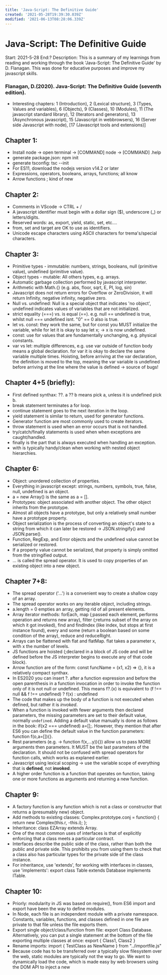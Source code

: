 ```yaml
---
title: 'Java-Script: The Definitive Guide'
created: '2021-05-28T19:39:30.039Z'
modified: '2021-06-13T08:28:06.339Z'
---
```


# Java-Script: The Definitive Guide
Start: 2021-5-28
End:?
Description: This is a summary of my learnings from reading and working through the book 'Java-Script: The Definitive Guide' by D. Flanagan. This was done for educative purposes and improve my javascript skills. 

### Flanagan, D.(2020). Java-Script: The Definitive Guide (seventh edition).

* Interesting chapters: 1 (Introduction), 2 (Lexical structure), 3 (Types, Values and variables), 6 (Objects), 9 (Classes), 10 (Modules), 11 (The javascript standard library), 12 (Iterators and generators), 13 (Asynchronous javascript), 15 (Javascript in webbrowsers), 16 (Server side Javascript with node), [17 (Javascript tools and extensions)]

## Chapter 1: 

* Install node -> open terminal -> [COMMAND] node -> [COMMAND] .help
* generate package.json: npm init
* generate tsconfig: tsc --init
* For ES11, download the nodejs version v14.2 or later
* Expressions, operators, booleans, arrays, functions; all know
* Arrow functions ; kind of new

## Chapter 2:

* Comments in VScode -> CTRL + /
* A javascript identifier must begin with a dollar sign ($), underscore (_) or letters/digits.
* Reserved words: as, export, yield, static, set, etc....
* from, set and target are OK to use as identifiers.
* Unicode escape characters using ASCII characters for trema's/special characters.

## Chapter 3:

* Primitive types - immutable: numbers, strings, booleans, null (primitive value), undefined (primitive value).
* Object types - mutable: All others types, e.g. arrays.
* Automatic garbage collection performed by javascript interpreter.
* Arithmetic with Math.{} (e.g. abs, floor, sqrt, E, PI, log, sin)
* Javascript does not return errors for Overflow or ZeroDivision, it will return Infinity, negative infinity, negative zero.
* Null vs. undefined: Null is a special object that indicates 'no object', undefined indicates values of variables that are not initialized.
* strict equality (===) vs. is equal (==). e.g. null == undefined is true, whilst null === undefined isnt. "0" == 0 also is true.
* let vs. const: they work the same, but for const you MUST initialize the variable, while for let it is okay to say let x; -> x is now undefined.
* const: use for values that are fundamentally unchanging, e.g. physical constants.
* var vs let: multiple differences, e.g. use var outside of function body means a global declaration. for var it is okay to declare the same variable multiple times. Hoisting, before arriving at the var declaration, the definition is moved to the top, meaning the var variable is undefined before arriving at the line where the value is defined -> source of bugs!

## Chapter 4+5 (briefly):

* First defined synthax: ??. a ?? b means pick a, unless it is undefined pick b.
* break statement terminates a for loop.
* continue statement goes to the next iteration in the loop.
* yield statement is similar to return, used for generator functions.
* Generator function are most commonly used to create iterators.  
* throw statement is used when an error occurs that is not handled.
* try/catch/finally statements is used when when exceptions are caught/handled.
* finally is the part that is always executed when handling an exception.
* with is typically handy/clean when working with nested object hierarchies.

## Chapter 6:

* Object: unordered collection of properties.
* Everything in javascript except: strings, numbers, symbols, true, false, null, undefined is an object.
* a = new Array() is the same as a = [].
* Prototypes: object associated with another object. The other object inherits from the prototype.
* Almost all objects have a prototype, but only a relatively small number have a prototype property.
* Object serialization is the process of converting an object's state to a string from which it can later be restored -> JSON.stringify() and JSON.parse().
* Function, RegExp, and Error objects and the undefined value cannot be serialized or restored.
* If a property value cannot be serialized, that property is simply omitted from the stringified output.
* ... is called the spread operator. It is used to copy properties of an existing object into a new object.

## Chapter 7+8:
* The spread operator ('...') is a convenient way to create a shallow copy of an array.
* The spread operator works on any iterable object, including strings.
* a.length = 0 empties an array, getting rid of all present elements.
* Array iterator methods: forEach, map (;passed each element, performs operation and returns new array), filter (;returns subset of the array on which it got invoked), find and findIndex (like index, but stops at first instance found), every and some (return a boolean based on some condition of the array), reduce and reduceRight.
* Arrays can be flattened with flat and flatMap. flat takes a parameter x, with x the number of levels.
* JS functions are hoisted (;declared in a block of JS code and will be defined before the JS interpreter begins to execute any of that code block).
* Arrow function are of the form: const funcName = (x1, x2) => {}, it is a relatively compact synthax.
* In ES2020 you can insert ?. after a function expression and before the open parenthesis in a function invocation in order to invoke the function only of it is not null or undefined. This means f?.(x) is equivalent to (f !== null && f !== undefined) ? f(x) : undefined
* The code that makes up the body of a function is not executed when defined, but rather it is *invoked*.
* When a function is invoked with fewer arguments then declared parameters, the missing parameters are set to their default value, normally `undefined`. Adding a default value manually is done as follows in the book: if(x2 === undefined) a=[];. However, they mention that after ES6 you can define the default value in the function parameters: function f(o,a=[]){}.
* Rest parameters (e.g. -> function f(x,...y)){}) allow us to pass MORE arguments then parameters. It MUST be the last parameters of the declaration. It should not be confused with spread operators for function calls, which works as explaned earlier.
* Javascript using lexical scoping -> use the variable scope of everything that is **defined**, not **invoked**.
* A higher order function is a function that operates on function, taking one or more functions as arguments and returning a new function.


## Chapter 9:
* A factory function is any function which is not a class or constructor that returns a (presumably new) object.
* Add methods to existing classes: Complex.prototype.conj = function() { return new Complex(this.r, -this.i); };
* Inheritance: class EZArray extends Array.
* One of the most common uses of interfaces is that of explicitly enforcing that a class meets a particular contract.
* Interfaces describe the public side of the class, rather than both the public and private side. This prohibits you from using them to check that a class also has particular types for the private side of the class instance.
* For inheritance, use 'extends', for working with interfaces in classes, use 'implements': export class Table extends Database implements ITable.

## Chapter 10:
* Priorly: modularity in JS was based on require(), from ES6 import and export have been the way to define modules.
* In Node, each file is an independent module with a private namespace. Constants, variables, functions, and classes defined in one file are private to that file unless the file exports them.
* Export single object/class/function from file: export Class Database. Alternatively, you can put a single statement at the bottom of the file exporting multiple classes at once: export { Class1, Class2 }  
* Rename imports: import { TestClass as NewName } from "../importfile.js"
* Because code has to be transferred over a typically slow filesystem over the web, static modules are typically not the way to go. We want to dynamically load the code, which is made easy by web browsers using the DOM API to inject a new <script> tag. Rather then using import * as stats from "./stats.js"; you can us: import("./stats.js").then(stats => {let average = stats.mean(data);})

## Chapter 11:
* A Set is an unordered collection of values, create one with 'new Set()'. Though, for javascript this is not entirely true, as the order in which numbers where inserted IS remembered, though it is not index (don't ask for the first number).
* A Set checks based on strict equality (===). This causes different behavior for objects for example (compared to Python). 
`Python sets compare members for equality, not identity, but the trade-off is that Python sets only allow immutable members, like tuples, and do not allow lists and dicts to be added to sets.`
* Sets are optimized for membership testing; checking whether the set contains some values (using .has()).
* Maps can be used for key value pairs.
* ...x.entries() can be used to iterate over all key value pairs in a Map.
* Garbage collection is the process by which the JavaScript interpreter reclaims the memory of objects that are no longer 'reachable' and cannot be used by the program.
* WeakMap and WeakSet do not prevent the key values from being garbage collected.
* Types arrays are all numbers, and allow you to specify the type unlike other JS numbers. Examples include Int8Array(), BigInt64Array(),...
* JSON.stringify() -> create string from JSON. JSON.parse() -> Create JSON from string.

## Chapter 12:
* There are three seperate types to understand iterables in JS: iterable objects (array,maps,sets), the iterator object itself (x[Symbol.iterator]()) and the iteration result that holds the result of each step.
* Generator functions are defined as function*.
* When a generator function is invoked, it does NOT actually execute the function body, but instead returns a generator object.
* Generator object is an iterator.
* Calling next() runs the body of the generator function from the start to the next *yield*. 
* The most common use of generator functions is to create iterators, but the fundamental feature of generators is that they allow for pause of computation, yield intermediate results and resume computation later on.
* The only real practical usecase for generator function has been for handling asyncronous code. However, since JS now has the await and async keywords, there is no practical use case to 'abuse generators in this way'. 


## Chapter 13:
* Examples of asynchronous situations: Timers, (browser) events and network requests.
* Callback function example: setTimeout(checkForUpdates, 60000), checkForUpdates is the callback function, setTimeout is the function that you invoke to register the callback.
* Client side javascript is event driven: the browser waits for some event and then responds to the user's action. 
* Callback functions responding to user actions in browsers are called event handlers or event listeners. They are registered with addEventListener().
* A callback is a function that you write and then pass to some other function. The other function then invokes your function when some (asynchronous) event occurs or when some condition is met.
* Promise.all is used instead of unnecassary sequential promises. 
  let value1 = await getJSON(url1);
  let value2 = await getJSON(url2);
  to 
  let [value1, value2] = await Promise.all([getJSON(url1), getJSON(url2)]);

